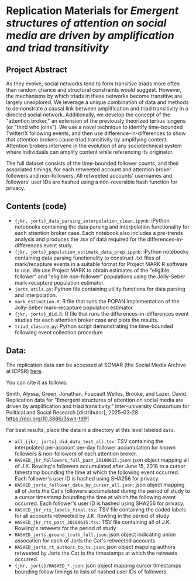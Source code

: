 # Replication Materials for *Emergent structures of attention on social media are driven by amplification and triad transitivity*

## Project Abstract
As they evolve, social networks tend to form transitive triads more often than random chance and structural constraints would suggest. However, the mechanisms by which triads in these networks become transitive are largely unexplored.  We leverage a unique combination of data and methods to demonstrate a causal link between amplification and triad transitivity in a directed social network. Additionally, we develop the concept of the "attention broker," an extension of the previously theorized tertius iungens (or "third who joins"). We use a novel technique to identify time-bounded Twitter/X following events, and then use difference-in-differences to show that attention brokers cause triad transitivity by amplifying content. Attention brokers intervene in the evolution of any sociotechnical system where individuals can amplify content while referencing its originator.

The full dataset consists of the time-bounded follower counts, and their associated timings, for each retweeted account and attention broker followers and non-followers. All retweeted accounts' usernames and followers' user IDs are hashed using a non-reversible hash function for privacy.

## Contents (code)
- `{jkr, jorts}_data_parsing_interpolation_clean.ipynb`: iPython notebooks containing the data parsing and interpolation functionality for each attention broker case. Each notebook also includes a pre-trends analysis and produces the .tsv of data required for the differences-in-differences event study.
- `{jkr, jorts}_population_estimate_data_prep.ipynb`: iPython notebooks containing data parsing functionality to construct .txt files of mark/recapture events in a suitable format for Project MARK R software to use. We use Project MARK to obtain estimates of the "eligible follower" and "eligible non-follower" populations using the Jolly-Seber mark-recapture population estimator. 
- `jorts_utils.py`: Python file containing utility functions for data parsing and interpolation.
- `mark_estimation.R`: R file that runs the POPAN implementation of the Jolly-Seber mark-recapture population estimator. 
- `{jkr, jorts}_did.R`: R file that runs the differences-in-differences event studies for each attention broker case and plots the results.
- `triad_closure.py`: Python script demonstrating the time-bounded following event collection procedure

## Data:
The replication data can be accessed at SOMAR (the Social Media Archive at ICPSR) [here](https://socialmediaarchive.org/record/65). 

You can cite it as follows:

Smith, Alyssa, Green, Jonathan, Foucault Welles, Brooke, and Lazer, David. Replication data for "Emergent structures of attention on social media are driven by amplification and triad transitivity." Inter-university Consortium for Political and Social Research [distributor], 2025-03-28. https://doi.org/10.3886/3swn-td91

For best results, place the data in a directory at this level labeled `data`.
- `all_{jkr, jorts}_did_data_test_all.tsv`: TSV containing the interpolated per-account per-day follower accumulation for known followers & non-followers of each attention broker.
- `HASHED_jkr_followers_full_past_20180615.json`: json object mapping all of J.K. Rowling's followers accumulated after June 15, 2018 to a cursor timestamp bounding the time at which the following event occurred. Each follower's user ID is hashed using SHA256 for privacy.
- `HASHED_jorts_follower_data_by_cursor_all.json`: json object mapping all of Jorts the Cat's followers accumulated during the period of study to a cursor timestamp bounding the time at which the following event occurred. Each follower's user ID is hashed using SHA256 for privacy. 
- `HASHED_jkr_rts_labels_final.tsv`: TSV file containing the coded labels for all accounts retweeted by J.K. Rowling in the period of study
- `HASHED_jkr_rts_past_20180615.tsv`: TSV file containing all of J.K. Rowling's retweets for the period of study
- `HASHED_jorts_ground_truth_full.json`: json object indicating union assocation for each of Jorts the Cat's retweeted accounts 
- `HASHED_jorts_rt_authors_to_ts.json`: json object mapping authors retweeted by Jorts the Cat to the timestamps at which the retweets occurred.
- `{jkr, jorts}/HASHED_*.json`: json object mapping cursor timestamps bounding follow timings to lists of hashed user IDs of followers. 
